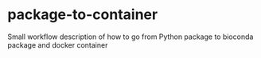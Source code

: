 # package-to-container
Small workflow description of how to go from Python package to bioconda package and docker container
